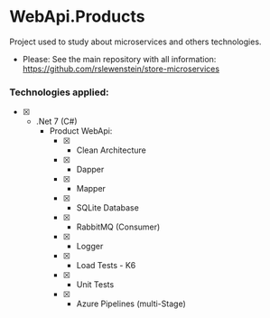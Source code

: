 # WebApi.Products
Project used to study about microservices and others technologies.

- Please: See the main repository with all information:
https://github.com/rslewenstein/store-microservices

### Technologies applied:

- [x] - .Net 7 (C#)
    - Product WebApi:
        - [x] - Clean Architecture
        - [x] - Dapper
        - [x] - Mapper
        - [x] - SQLite Database
        - [x] - RabbitMQ (Consumer)
        - [x] - Logger
        - [x] - Load Tests - K6
        - [x] - Unit Tests
        - [x] - Azure Pipelines (multi-Stage)